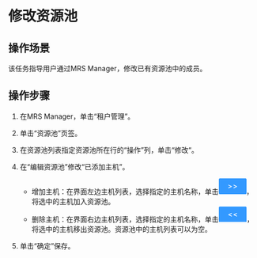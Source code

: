# 修改资源池<a name="mrs_01_0545"></a>

## 操作场景<a name="zh-cn_topic_0035271547_section617685952000"></a>

该任务指导用户通过MRS Manager，修改已有资源池中的成员。

## 操作步骤<a name="zh-cn_topic_0035271547_section2442450120011"></a>

1.  在MRS Manager，单击“租户管理”。
2.  单击“资源池”页签。
3.  在资源池列表指定资源池所在行的“操作”列，单击“修改“。
4.  在“编辑资源池”修改“已添加主机”。
    -   增加主机：在界面左边主机列表，选择指定的主机名称，单击![](figures/icon_mrs_addhost.png)，将选中的主机加入资源池。
    -   删除主机：在界面右边主机列表，选择指定的主机名称，单击![](figures/icon_mrs_deletehost.png)，将选中的主机移出资源池。资源池中的主机列表可以为空。

5.  单击“确定”保存。

